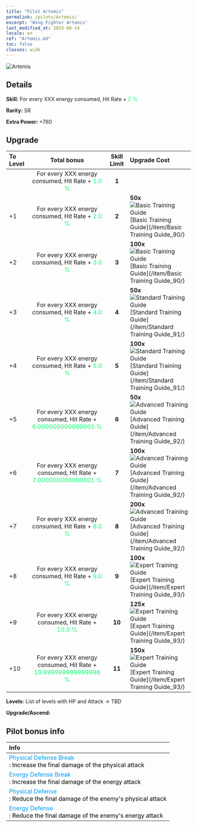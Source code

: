 ```yaml
---
title: "Pilot Artemis"
permalink: /pilots/Artemis/
excerpt: "Wing Fighter Artemis"
last_modified_at: 2023-08-14
locale: en
ref: "Artemis.md"
toc: false
classes: wide
---
```



 ![Artemis](/images/pilots/aviator_piece_5002.png)

## Details

 **Skill:** For every XXX energy consumed, Hit Rate + <span style="color: #03ff6b">Z %</span><br/><span style="color: #000000;"></span> 

 **Rarity:** SR 

 **Extra Power:** +760 



## Upgrade

  |  To Level |      Total bonus    | Skill Limit |   Upgrade Cost     |
  |:----|:-------------------:|:-------:|:-----------------|
  |   | For every XXX energy consumed, Hit Rate + <span style="color: #03ff6b">1.0 %</span><br/><span style="color: #000000;"></span>  | **1**  |  |
  | +1  | For every XXX energy consumed, Hit Rate + <span style="color: #03ff6b">2.0 %</span><br/><span style="color: #000000;"></span>  | **2**  | **50x**![Basic Training Guide](/images/item/Basic_Training_Guide_p.png)[Basic Training Guide](/item/Basic Training Guide_90/) |
  | +2  | For every XXX energy consumed, Hit Rate + <span style="color: #03ff6b">3.0 %</span><br/><span style="color: #000000;"></span>  | **3**  | **100x**![Basic Training Guide](/images/item/Basic_Training_Guide_p.png)[Basic Training Guide](/item/Basic Training Guide_90/) |
  | +3  | For every XXX energy consumed, Hit Rate + <span style="color: #03ff6b">4.0 %</span><br/><span style="color: #000000;"></span>  | **4**  | **50x**![Standard Training Guide](/images/item/Standard_Training_Guide_p.png)[Standard Training Guide](/item/Standard Training Guide_91/) |
  | +4  | For every XXX energy consumed, Hit Rate + <span style="color: #03ff6b">5.0 %</span><br/><span style="color: #000000;"></span>  | **5**  | **100x**![Standard Training Guide](/images/item/Standard_Training_Guide_p.png)[Standard Training Guide](/item/Standard Training Guide_91/) |
  | +5  | For every XXX energy consumed, Hit Rate + <span style="color: #03ff6b">6.000000000000001 %</span><br/><span style="color: #000000;"></span>  | **6**  | **50x**![Advanced Training Guide](/images/item/Advanced_Training_Guide_p.png)[Advanced Training Guide](/item/Advanced Training Guide_92/) |
  | +6  | For every XXX energy consumed, Hit Rate + <span style="color: #03ff6b">7.000000000000001 %</span><br/><span style="color: #000000;"></span>  | **7**  | **100x**![Advanced Training Guide](/images/item/Advanced_Training_Guide_p.png)[Advanced Training Guide](/item/Advanced Training Guide_92/) |
  | +7  | For every XXX energy consumed, Hit Rate + <span style="color: #03ff6b">8.0 %</span><br/><span style="color: #000000;"></span>  | **8**  | **200x**![Advanced Training Guide](/images/item/Advanced_Training_Guide_p.png)[Advanced Training Guide](/item/Advanced Training Guide_92/) |
  | +8  | For every XXX energy consumed, Hit Rate + <span style="color: #03ff6b">9.0 %</span><br/><span style="color: #000000;"></span>  | **9**  | **100x**![Expert Training Guide](/images/item/Expert_Training_Guide_p.png)[Expert Training Guide](/item/Expert Training Guide_93/) |
  | +9  | For every XXX energy consumed, Hit Rate + <span style="color: #03ff6b">10.0 %</span><br/><span style="color: #000000;"></span>  | **10**  | **125x**![Expert Training Guide](/images/item/Expert_Training_Guide_p.png)[Expert Training Guide](/item/Expert Training Guide_93/) |
  | +10  | For every XXX energy consumed, Hit Rate + <span style="color: #03ff6b">10.999999999999998 %</span><br/><span style="color: #000000;"></span>  | **11**  | **150x**![Expert Training Guide](/images/item/Expert_Training_Guide_p.png)[Expert Training Guide](/item/Expert Training Guide_93/) |



 **Levels:**  List of levels with HP and Attack -> TBD

 **Upgrade/Ascend:**  



## Pilot bonus info

  |  Info |
  |:------|
  | <span style="color: #0099f2">Physical Defense Break</span><br/><span style="color: #000000;">: Increase the final damage of the physical attack</span> |
  | <span style="color: #0099f2">Energy Defense Break</span><br/><span style="color: #000000;">: Increase the final damage of the energy attack</span> |
  | <span style="color: #0099f2">Physical Defense</span><br/><span style="color: #000000;">: Reduce the final damage of the enemy's physical attack</span> |
  | <span style="color: #0099f2">Energy Defense</span><br/><span style="color: #000000;">: Reduce the final damage of the enemy's energy attack</span> |

